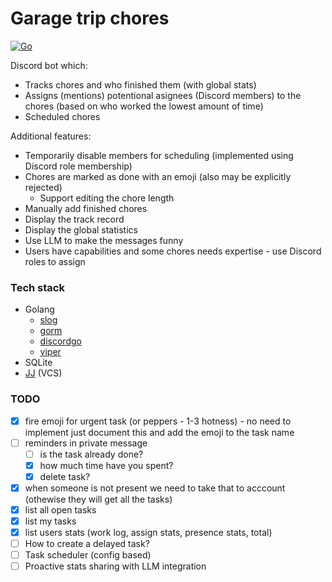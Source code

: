 # Garage trip chores

[![Go](https://github.com/gdg-garage/garage-trip-chores/actions/workflows/go.yml/badge.svg)](https://github.com/gdg-garage/garage-trip-chores/actions/workflows/go.yml)

Discord bot which:
* Tracks chores and who finished them (with global stats)
* Assigns (mentions) potentional asignees (Discord members) to the chores (based on who worked the lowest amount of time)
* Scheduled chores

Additional features:
* Temporarily disable members for scheduling (implemented using Discord role membership)
* Chores are marked as done with an emoji (also may be explicitly rejected)
  * Support editing the chore length
* Manually add finished chores
* Display the track record
* Display the global statistics
* Use LLM to make the messages funny
* Users have capabilities and some chores needs expertise - use Discord roles to assign 

### Tech stack
* Golang
  * [slog](https://pkg.go.dev/log/slog)
  * [gorm](https://github.com/go-gorm/gorm)
  * [discordgo](https://github.com/bwmarrin/discordgo)
  * [viper](https://github.com/spf13/viper)
* SQLite
* [JJ](https://github.com/jj-vcs/jj) (VCS)

### TODO
- [x] fire emoji for urgent task (or peppers - 1-3 hotness) - no need to implement just document this and add the emoji to the task name
- [ ] reminders in private message
  - [ ] is the task already done?
  - [x] how much time have you spent?
  - [x] delete task?
- [x] when someone is not present we need to take that to acccount (othewise they will get all the tasks)
- [x] list all open tasks
- [x] list my tasks
- [x] list users stats (work log, assign stats, presence stats, total)
- [ ] How to create a delayed task?
- [ ] Task scheduler (config based)
- [ ] Proactive stats sharing with LLM integration
